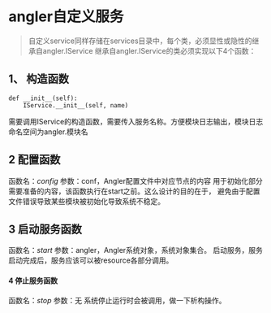 # angler自定义服务
> 自定义service同样存储在services目录中，每个类，必须显性或隐性的继承自angler.IService
继承自angler.IService的类必须实现以下4个函数：

## 1、 构造函数
```
def __init__(self):
    IService.__init__(self, name)
```
需要调用IService的构造函数，需要传入服务名称。方便模块日志输出，模块日志命名空间为angler.模块名

## 2 配置函数
函数名：*config*
参数：conf，Angler配置文件中对应节点的内容
用于初始化部分需要准备的内容，该函数执行在start之前。这么设计的目的在于，
避免由于配置文件错误导致某些模块被初始化导致系统不稳定。

## 3 启动服务函数
函数名：*start*
参数：angler，Angler系统对象，系统对象集合。
启动服务，服务启动完成后，服务应该可以被resource各部分调用。

#### 4 停止服务函数
函数名：*stop*
参数：无
系统停止运行时会被调用，做一下析构操作。
